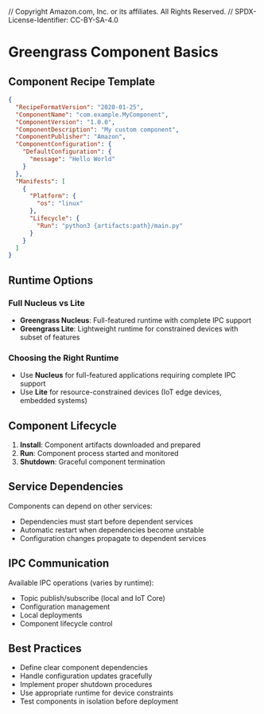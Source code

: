 // Copyright Amazon.com, Inc. or its affiliates. All Rights Reserved.
// SPDX-License-Identifier: CC-BY-SA-4.0

# Greengrass Component Basics

## Component Recipe Template
```json
{
  "RecipeFormatVersion": "2020-01-25",
  "ComponentName": "com.example.MyComponent",
  "ComponentVersion": "1.0.0",
  "ComponentDescription": "My custom component",
  "ComponentPublisher": "Amazon",
  "ComponentConfiguration": {
    "DefaultConfiguration": {
      "message": "Hello World"
    }
  },
  "Manifests": [
    {
      "Platform": {
        "os": "linux"
      },
      "Lifecycle": {
        "Run": "python3 {artifacts:path}/main.py"
      }
    }
  ]
}
```

## Runtime Options

### Full Nucleus vs Lite
- **Greengrass Nucleus**: Full-featured runtime with complete IPC support
- **Greengrass Lite**: Lightweight runtime for constrained devices with subset of features

### Choosing the Right Runtime
- Use **Nucleus** for full-featured applications requiring complete IPC support
- Use **Lite** for resource-constrained devices (IoT edge devices, embedded systems)

## Component Lifecycle
1. **Install**: Component artifacts downloaded and prepared
2. **Run**: Component process started and monitored
3. **Shutdown**: Graceful component termination

## Service Dependencies
Components can depend on other services:
- Dependencies must start before dependent services
- Automatic restart when dependencies become unstable
- Configuration changes propagate to dependent services

## IPC Communication
Available IPC operations (varies by runtime):
- Topic publish/subscribe (local and IoT Core)
- Configuration management
- Local deployments
- Component lifecycle control

## Best Practices
- Define clear component dependencies
- Handle configuration updates gracefully
- Implement proper shutdown procedures
- Use appropriate runtime for device constraints
- Test components in isolation before deployment
